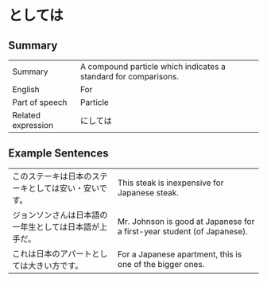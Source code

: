 # としては

## Summary

<table><tr>   <td>Summary</td>   <td>A compound particle which indicates a standard for comparisons.</td></tr><tr>   <td>English</td>   <td>For</td></tr><tr>   <td>Part of speech</td>   <td>Particle</td></tr><tr>   <td>Related expression</td>   <td>にしては</td></tr></table>

## Example Sentences

<table><tr>   <td>このステーキは日本のステーキとしては安い・安いです。</td>   <td>This steak is inexpensive for Japanese steak.</td></tr><tr>   <td>ジョンソンさんは日本語の一年生としては日本語が上手だ。</td>   <td>Mr. Johnson is good at Japanese for a first-year student (of Japanese).</td></tr><tr>   <td>これは日本のアパートとしては大きい方です。</td>   <td>For a Japanese apartment, this is one of the bigger ones.</td></tr></table>

